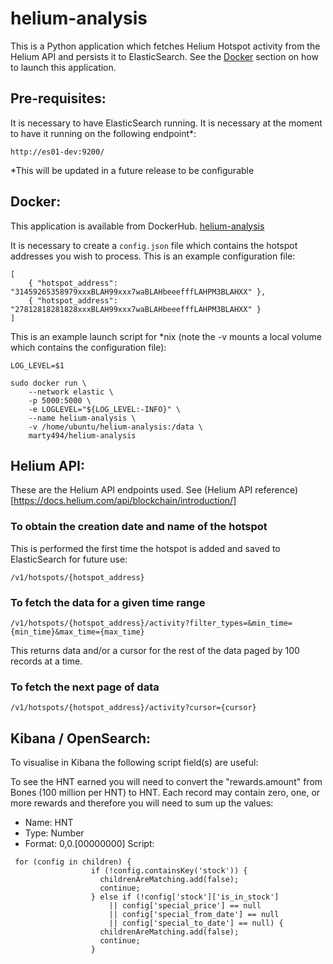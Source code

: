 # helium-analysis

This is a Python application which fetches Helium Hotspot activity from the Helium API and persists it to ElasticSearch.
See the [Docker](#docker) section on how to launch this application.

## Pre-requisites:
It is necessary to have ElasticSearch running. It is necessary at the moment to have it running on the following endpoint*:
```
http://es01-dev:9200/
```
*This will be updated in a future release to be configurable


## Docker:
This application is available from DockerHub.
[helium-analysis](https://hub.docker.com/repository/docker/marty494/helium-analysis)

It is necessary to create a ```config.json``` file which contains the hotspot addresses you wish to process.
This is an example configuration file:
```
[
    { "hotspot_address": "31459265358979xxxBLAH99xxx7waBLAHbeeefffLAHPM3BLAHXX" },
    { "hotspot_address": "27812818281828xxxBLAH99xxx7waBLAHbeeefffLAHPM3BLAHXX" }
]
```

This is an example launch script for *nix (note the -v mounts a local volume which contains the configuration file):
```
LOG_LEVEL=$1

sudo docker run \
	--network elastic \
	-p 5000:5000 \
	-e LOGLEVEL="${LOG_LEVEL:-INFO}" \
	--name helium-analysis \
	-v /home/ubuntu/helium-analysis:/data \
	marty494/helium-analysis
```

## Helium API:
These are the Helium API endpoints used. See (Helium API reference)[https://docs.helium.com/api/blockchain/introduction/]

### To obtain the creation date and name of the hotspot
This is performed the first time the hotspot is added and saved to ElasticSearch for future use:
```
/v1/hotspots/{hotspot_address}
```

### To fetch the data for a given time range
```
/v1/hotspots/{hotspot_address}/activity?filter_types=&min_time={min_time}&max_time={max_time}
```
This returns data and/or a cursor for the rest of the data paged by 100 records at a time.

### To fetch the next page of data
```
/v1/hotspots/{hotspot_address}/activity?cursor={cursor}
```

## Kibana / OpenSearch:
To visualise in Kibana the following script field(s) are useful:

To see the HNT earned you will need to convert the "rewards.amount" from Bones (100 million per HNT) to HNT.
Each record may contain zero, one, or more rewards and therefore you will need to sum up the values:

- Name: HNT
- Type: Number
- Format: 0,0.[00000000]
Script:
```
 for (config in children) {
                  if (!config.containsKey('stock')) {
                    childrenAreMatching.add(false);
                    continue;
                  } else if (!config['stock']['is_in_stock']
                      || config['special_price'] == null
                      || config['special_from_date'] == null 
                      || config['special_to_date'] == null) {
                    childrenAreMatching.add(false);
                    continue;
                  }
```
